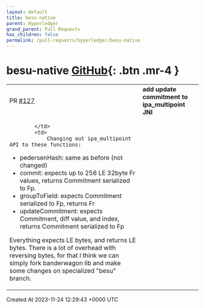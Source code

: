 ```yaml
---
layout: default
title: besu-native
parent: Hyperledger
grand_parent: Pull Requests
has_children: false
permalink: /pull-requests/hyperledger/besu-native
---
```


# besu-native <span class="fs-3 right-align">[GitHub](https://github.com/hyperledger/besu-native){: .btn .mr-4 }</span>


<div>
    <table>
        <tr>
            <td>
                PR <a href="https://github.com/hyperledger/besu-native/pull/127" class=".btn">#127</a>
            </td>
            <td>
                <b>
                    add update commitment to ipa_multipoint JNI
                </b>
            </td>
        </tr>
        <tr>
            <td>
                
            </td>
            <td>
                Changing out ipa_multipoint API to these functions:

- pedersenHash: same as before (not changed)
- commit: expects up to 256 LE 32byte Fr values, returns Commitment serialized to Fp.
- groupToField: expects Commitment serialized to Fp, returns Fr
- updateCommitment: expects Commitment, diff value, and index, returns Commitment serialized to Fp

Everything expects LE bytes, and returns LE bytes. There is a lot of overhead with reversing bytes, for that I think we can simply fork banderwagon lib and make some changes on specialized "besu" branch.
            </td>
        </tr>
    </table>
    <div class="right-align">
        Created At 2023-11-24 12:29:43 +0000 UTC
    </div>
</div>

